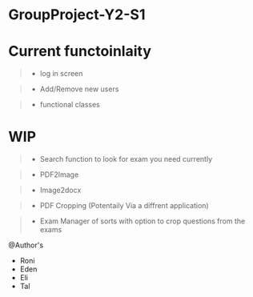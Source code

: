 # GroupProject-Y2-S1
# Current functoinlaity

> - log in screen

> - Add/Remove new users

> - functional classes

# WIP

> - Search function to look for exam you need currently

> - PDF2Image

> - Image2docx

> - PDF Cropping (Potentaily Via a diffrent application)

> - Exam Manager of sorts with option to crop questions from the exams

@Author's

- Roni
- Eden
- Eli
- Tal

